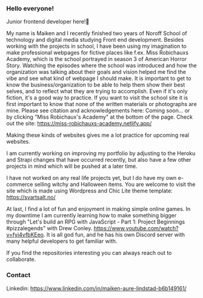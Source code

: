 ### Hello everyone!

Junior frontend developer here!👋 

My name is Maiken and I recently finished two years of Noroff School of technology and digital media studying Front end development. 
Besides working with the projects in school, I have been using my imagination to make professional webpages for fictive places like f.ex. Miss Robichauxs Academy, which is the school portrayed in season 3 of American Horror Story. Watching the episodes where the school was introduced and how the organization was talking about their goals and vision helped me find the vibe and see what kind of webpage I should make. It is important to get to know the business/organization to be able to help them show their best selves, and to reflect what they are trying to accomplish. Even if it's only fiction, it's a good way to practice.
If you want to visit the school site it is first important to know that none of the written materials or photographs are mine. Please see citation and acknowledgements here: Coming soon... or by clicking "Miss Robichaux's Academy" at the bottom of the page. Check out the site: https://miss-robichauxs-academy.netlify.app/ 

Making these kinds of websites gives me a lot practice for upcoming real websites.

I am currently working on improving my portfolio by adjusting to the Heroku and Strapi changes that have occurred recently, but also have a few other projects in mind which will be pushed at a later time.

I have not worked on any real life projects yet, but I do have my own e-commerce selling witchy and Halloween items. You are welcome to visit the site which is made using Wordpress and Chic Lite theme template: https://svartsalt.no/ 

At last, I find a lot of fun and enjoyment in making simple online games. In my downtime I am currently learning how to make something bigger through "Let's build an RPG with JavaScript - Part 1: Project Beginnings #pizzalegends" with Drew Conley. https://www.youtube.com/watch?v=fyi4vfbKEeo. It is all god fun, and he has his own Discord server with many helpful developers to get familiar with.

If you find the repositories interesting you can always reach out to collaborate. 

### Contact
Linkedin: 
https://www.linkedin.com/in/maiken-aure-lindstad-b6b149161/ 

<!--
**maikenlindstad/maikenlindstad** is a ✨ _special_ ✨ repository because its `README.md` (this file) appears on your GitHub profile.

Here are some ideas to get you started:

- 🔭 I’m currently working on ...
- 🌱 I’m currently learning ...
- 👯 I’m looking to collaborate on ...
- 🤔 I’m looking for help with ...
- 💬 Ask me about ...
- 📫 How to reach me: ...
- 😄 Pronouns: ...
- ⚡ Fun fact: ...
-->
